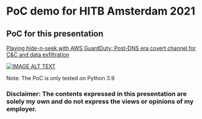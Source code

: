# PoC demo for HITB Amsterdam 2021

## PoC for this presentation

[Playing hide-n-seek with AWS GuardDuty: Post-DNS era covert channel for C&C and data exfiltration](https://conference.hitb.org/hitbsecconf2021ams/sessions/commsec-aws-guardduty-post-dns-era-covert-channel-for-cc-and-data-exfiltration/)

[![IMAGE ALT TEXT](http://img.youtube.com/vi/liQjug4uFQI/0.jpg)](http://www.youtube.com/watch?v=liQjug4uFQI "AWS GuardDuty: Post-DNS era covert channel for C&C and data exfiltration")

Note: The PoC is only tested on Python 3.9

### Disclaimer: The contents expressed in this presentation are solely my own and do not express the views or opinions of my employer.
